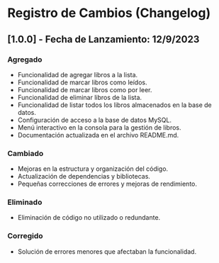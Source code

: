 # Registro de Cambios (Changelog)

## [1.0.0] - Fecha de Lanzamiento: 12/9/2023

### Agregado

- Funcionalidad de agregar libros a la lista.
- Funcionalidad de marcar libros como leídos.
- Funcionalidad de marcar libros como por leer.
- Funcionalidad de eliminar libros de la lista.
- Funcionalidad de listar todos los libros almacenados en la base de datos.
- Configuración de acceso a la base de datos MySQL.
- Menú interactivo en la consola para la gestión de libros.
- Documentación actualizada en el archivo README.md.

### Cambiado

- Mejoras en la estructura y organización del código.
- Actualización de dependencias y bibliotecas.
- Pequeñas correcciones de errores y mejoras de rendimiento.

### Eliminado

- Eliminación de código no utilizado o redundante.

### Corregido

- Solución de errores menores que afectaban la funcionalidad.